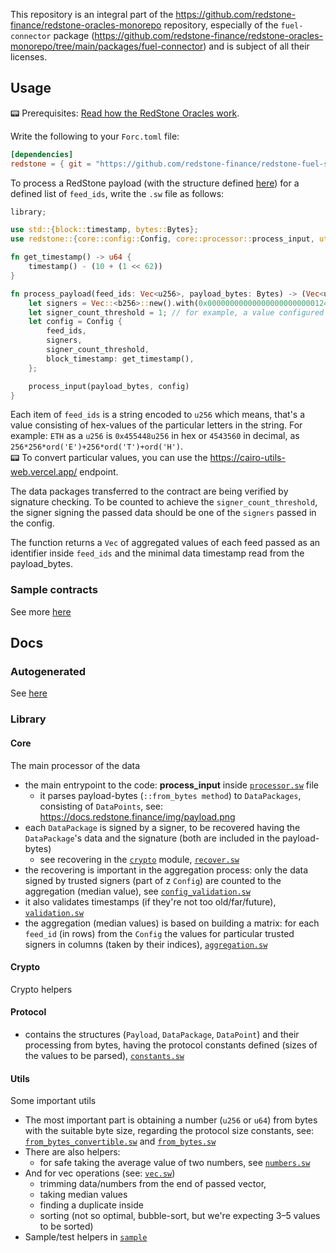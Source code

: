 This repository is an integral part of the https://github.com/redstone-finance/redstone-oracles-monorepo repository,
especially of the `fuel-connector` package
(https://github.com/redstone-finance/redstone-oracles-monorepo/tree/main/packages/fuel-connector)
and is subject of all their licenses.

## Usage

📟 Prerequisites: [Read how the RedStone Oracles work](https://docs.redstone.finance/docs/Introduction/).

Write the following to your `Forc.toml` file:

```toml
[dependencies]
redstone = { git = "https://github.com/redstone-finance/redstone-fuel-sdk", tag = "testnet-0.65.2" }
```

To process a RedStone payload (with the structure defined [here](hhttps://docs.redstone.finance/img/payload.png))
for a defined list of `feed_ids`, write the `.sw` file as follows:

```rust
library;

use std::{block::timestamp, bytes::Bytes};
use redstone::{core::config::Config, core::processor::process_input, utils::vec::*};

fn get_timestamp() -> u64 {
    timestamp() - (10 + (1 << 62))
}

fn process_payload(feed_ids: Vec<u256>, payload_bytes: Bytes) -> (Vec<u256>, u64) {
    let signers = Vec::<b256>::new().with(0x00000000000000000000000012470f7aba85c8b81d63137dd5925d6ee114952b); // for example, a Vec<b256> configured in the contract
    let signer_count_threshold = 1; // for example, a value configured in the contract
    let config = Config {
        feed_ids,
        signers,
        signer_count_threshold,
        block_timestamp: get_timestamp(),
    };

    process_input(payload_bytes, config)
}
```

Each item of `feed_ids` is a string encoded to `u256` which means, that's a value
consisting of hex-values of the particular letters in the string. For example:
`ETH` as a `u256` is `0x455448u256` in hex or `4543560` in decimal,
as `256*256*ord('E')+256*ord('T')+ord('H')`.
<br />
📟 To convert particular values, you can use the https://cairo-utils-web.vercel.app/ endpoint.<br />

The data packages transferred to the contract are being verified by signature checking.
To be counted to achieve the `signer_count_threshold`, the signer signing the passed data
should be one of the `signers` passed in the config.

The function returns a `Vec` of aggregated values of each feed passed as an identifier inside `feed_ids`
and the minimal data timestamp read from the payload_bytes.

### Sample contracts

See more
[here](https://github.com/redstone-finance/redstone-oracles-monorepo/blob/main/packages/fuel-connector/sway/contract/README.md)

## Docs

### Autogenerated

See [here](https://docs.redstone.finance/sway/redstone/index.html)

### Library

#### Core

The main processor of the data

* the main entrypoint to the code: **process_input** inside [`processor.sw`](./src/core/processor.sw) file
  * it parses payload-bytes (`::from_bytes method`) to `DataPackages`, consisting of `DataPoints`,
  see: https://docs.redstone.finance/img/payload.png
* each `DataPackage` is signed by a signer, to be recovered having the `DataPackage`'s data and the signature
(both are included in the payload-bytes)
  * see recovering in the [`crypto`](#crypto) module, [`recover.sw`](./src/crypto/recover.sw)
* the recovering is important in the aggregation process: only the data signed by trusted signers (part of z `Config`)
are counted to the aggregation (median value), see [`config_validation.sw`](./src/core/config_validation.sw)
* it also validates timestamps (if they're not too old/far/future), [`validation.sw`](./src/core/validation.sw)
* the aggregation (median values) is based on building a matrix: for each `feed_id` (in rows) from the `Config` the
values for particular trusted signers in columns (taken by their indices), [`aggregation.sw`](./src/core/aggregation.sw)

#### Crypto

Crypto helpers

#### Protocol

* contains the structures (`Payload`, `DataPackage`, `DataPoint`) and their processing from bytes,
having the protocol constants defined (sizes of the values to be parsed), [`constants.sw`](./src/protocol/constants.sw)

#### Utils

Some important utils

* The most important part is obtaining a number (`u256` or `u64`) from bytes with the suitable byte size, regarding the protocol size constants, see: [`from_bytes_convertible.sw`](./src/utils/from_bytes_convertible.sw) and [`from_bytes.sw`](./src/utils/from_bytes.sw)
* There are also helpers:
  * for safe taking the average value of two numbers, see [`numbers.sw`](./src/utils/numbers.sw)
* And for vec operations (see: [`vec.sw`](./src/utils/vec.sw))
  * trimming data/numbers from the end of passed vector,
  * taking median values
  * finding a duplicate inside
  * sorting (not so optimal, bubble-sort, but we're expecting 3–5 values to be sorted)
* Sample/test helpers in [`sample`](./src/utils/sample.sw)
